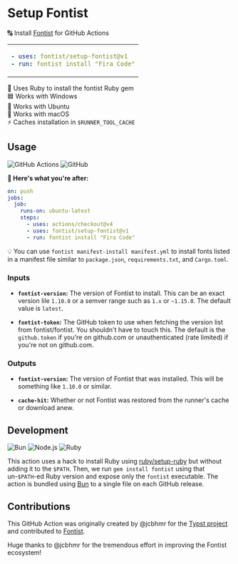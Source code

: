 # Setup Fontist

🔠 Install [Fontist](https://www.fontist.org/) for GitHub Actions

<table align=center><td>

```yml
- uses: fontist/setup-fontist@v1
- run: fontist install "Fira Code"
```

</table>

💎 Uses Ruby to install the fontist Ruby gem \
🟦 Works with Windows \
🐧 Works with Ubuntu \
🍎 Works with macOS \
⚡ Caches installation in `$RUNNER_TOOL_CACHE`

## Usage

![GitHub Actions](https://img.shields.io/static/v1?style=for-the-badge&message=GitHub+Actions&color=2088FF&logo=GitHub+Actions&logoColor=FFFFFF&label=)
![GitHub](https://img.shields.io/static/v1?style=for-the-badge&message=GitHub&color=181717&logo=GitHub&logoColor=FFFFFF&label=)

**🚀 Here's what you're after:**

```yml
on: push
jobs:
  job:
    runs-on: ubuntu-latest
    steps:
      - uses: actions/checkout@v4
      - uses: fontist/setup-fontist@v1
      - run: fontist install "Fira Code"
```

💡 You can use `fontist manifest-install manifest.yml` to install fonts listed in a manifest file similar to `package.json`, `requirements.txt`, and `Cargo.toml`.

### Inputs

- **`fontist-version`:** The version of Fontist to install. This can be an exact version lile `1.10.0` or a semver range such as `1.x` or `~1.15.0`. The default value is `latest`.

- **`fontist-token`:** The GitHub token to use when fetching the version list from fontist/fontist. You shouldn't have to touch this. The default is the `github.token` if you're on github.com or unauthenticated (rate limited) if you're not on github.com.

### Outputs

- **`fontist-version`:** The version of Fontist that was installed. This will be something like `1.10.0` or similar.

- **`cache-hit`:** Whether or not Fontist was restored from the runner's cache or download anew.

## Development

![Bun](https://img.shields.io/static/v1?style=for-the-badge&message=Bun&color=000000&logo=Bun&logoColor=FFFFFF&label=)
![Node.js](https://img.shields.io/static/v1?style=for-the-badge&message=Node.js&color=339933&logo=Node.js&logoColor=FFFFFF&label=)
![Ruby](https://img.shields.io/static/v1?style=for-the-badge&message=Ruby&color=CC342D&logo=Ruby&logoColor=FFFFFF&label=)

This action uses a hack to install Ruby using [ruby/setup-ruby](https://github.com/ruby/setup-ruby) but without adding it to the `$PATH`. Then, we run `gem install fontist` using that un-`$PATH`-ed Ruby version and expose only the `fontist` executable. The action is bundled using [Bun](https://bun.sh/) to a single file on each GitHub release.

## Contributions

This GitHub Action was originally created by @jcbhmr for the
[Typst project](https://github.com/typst-community/typst.js)
and contributed to [Fontist](https://www.fontist.org).

Huge thanks to @jcbhmr for the tremendous effort in improving the Fontist
ecosystem!
